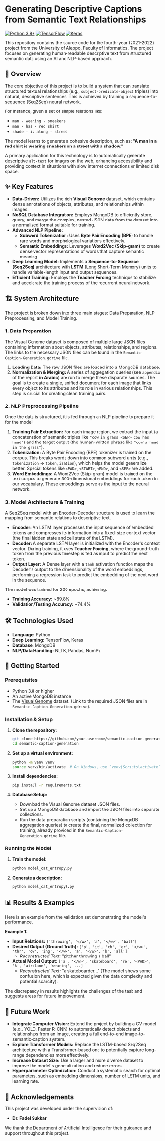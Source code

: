 # Generating Descriptive Captions from Semantic Text Relationships

[![Python 3.8+](https://img.shields.io/badge/Python-3.8+-blue.svg)](https://www.python.org/downloads/)
[![TensorFlow](https://img.shields.io/badge/TensorFlow-2.x-FF6F00?logo=tensorflow)](https://www.tensorflow.org/)
[![Keras](https://img.shields.io/badge/Keras-2.x-D00000?logo=keras)](https://keras.io/)

This repository contains the source code for the fourth-year (2021-2022) project from the University of Aleppo, Faculty of Informatics. The project focuses on generating human-readable descriptive text from structured semantic data using an AI and NLP-based approach.


## 📌 Overview

The core objective of this project is to build a system that can translate structured textual relationships (e.g., `subject-predicate-object` triples) into natural, descriptive sentences. This is achieved by training a sequence-to-sequence (Seq2Seq) neural network.

For instance, given a set of simple relations like:
*   `man - wearing - sneakers`
*   `man - has - red shirt`
*   `shade - is along - street`

The model learns to generate a cohesive description, such as: **"A man in a red shirt is wearing sneakers on a street with a shadow."**

A primary application for this technology is to automatically generate descriptive `alt-text` for images on the web, enhancing accessibility and providing context in situations with slow internet connections or limited disk space.

## ✨ Key Features

*   **Data-Driven:** Utilizes the rich **Visual Genome** dataset, which contains dense annotations of objects, attributes, and relationships within images.
*   **NoSQL Database Integration:** Employs MongoDB to efficiently store, query, and merge the complex, nested JSON data from the dataset into a normalized format suitable for training.
*   **Advanced NLP Pipeline:**
    *   **Subword Tokenization:** Uses **Byte Pair Encoding (BPE)** to handle rare words and morphological variations effectively.
    *   **Semantic Embeddings:** Leverages **Word2Vec (Skip-gram)** to create dense vector representations of words that capture semantic meaning.
*   **Deep Learning Model:** Implements a **Sequence-to-Sequence (Seq2Seq)** architecture with **LSTM** (Long Short-Term Memory) units to handle variable-length input and output sequences.
*   **Efficient Training:** Employs the **Teacher Forcing** technique to stabilize and accelerate the training process of the recurrent neural network.

## 🏗️ System Architecture

The project is broken down into three main stages: Data Preparation, NLP Preprocessing, and Model Training.

### 1. Data Preparation

The Visual Genome dataset is composed of multiple large JSON files containing information about objects, attributes, relationships, and regions. The links to the necessary JSON files can be found in the `Semantic-Caption-Generation.gdrive` file.

1.  **Loading Data:** The raw JSON files are loaded into a MongoDB database.
2.  **Normalization & Merging:** A series of aggregation queries (see `appendix` of the report **in Arabic**) are run to merge these disparate sources. The goal is to create a single, unified document for each image that links every object to its attributes and its role in various relationships. This step is crucial for creating clean training pairs.

### 2. NLP Preprocessing Pipeline

Once the data is structured, it is fed through an NLP pipeline to prepare it for the model.

1.  **Training Pair Extraction:** For each image region, we extract the input (a concatenation of semantic triples like `"cow in grass <SEP> cow has head"`) and the target output (the human-written phrase like `"cow's head in the grass"`).
2.  **Tokenization:** A Byte Pair Encoding (BPE) tokenizer is trained on the corpus. This breaks words down into common subword units (e.g., `tokenization` -> `token`, `ization`), which helps the model generalize better. Special tokens like `<PAD>`, `<START>`, `<END>`, and `<SEP>` are added.
3.  **Word Embeddings:** A Word2Vec (Skip-gram) model is trained on the text corpus to generate 300-dimensional embeddings for each token in our vocabulary. These embeddings serve as the input to the neural network.

### 3. Model Architecture & Training

A Seq2Seq model with an Encoder-Decoder structure is used to learn the mapping from semantic relations to descriptive text.



*   **Encoder:** An LSTM layer processes the input sequence of embedded tokens and compresses its information into a fixed-size context vector (the final hidden state and cell state of the LSTM).
*   **Decoder:** A separate LSTM layer is initialized with the Encoder's context vector. During training, it uses **Teacher Forcing**, where the ground-truth token from the previous timestep is fed as input to predict the next token.
*   **Output Layer:** A Dense layer with a `tanh` activation function maps the Decoder's output to the dimensionality of the word embeddings, performing a regression task to predict the embedding of the next word in the sequence.

The model was trained for 200 epochs, achieving:
*   **Training Accuracy:** ~89.8%
*   **Validation/Testing Accuracy:** ~74.4%

## 🛠️ Technologies Used

*   **Language:** Python
*   **Deep Learning:** TensorFlow, Keras
*   **Database:** MongoDB
*   **NLP/Data Handling:** NLTK, Pandas, NumPy

## 🚀 Getting Started

### Prerequisites

*   Python 3.8 or higher
*   An active MongoDB instance
*   The [Visual Genome](https://visualgenome.org/api/v0/api_home.html) dataset. (Link to the required JSON files are in `Semantic-Caption-Generation.gdrive`).

### Installation & Setup

1.  **Clone the repository:**
    ```sh
    git clone https://github.com/your-username/semantic-caption-generation.git
    cd semantic-caption-generation
    ```

2.  **Set up a virtual environment:**
    ```sh
    python -m venv venv
    source venv/bin/activate  # On Windows, use `venv\Scripts\activate`
    ```

3.  **Install dependencies:**
    ```sh
    pip install -r requirements.txt
    ```

4.  **Database Setup:**
    *   Download the Visual Genome dataset JSON files.
    *   Set up a MongoDB database and import the JSON files into separate collections.
    *   Run the data preparation scripts (containing the MongoDB aggregation queries) to create the final, normalized collection for training, already provided in the `Semantic-Caption-Generation.gdrive` file.

### Running the Model

1.  **Train the model:**
    ```sh
    python model_cat_entropy.py
    ```

2.  **Generate a description:**
    ```sh
    python model_cat_entropy2.py 
    ```

## 📊 Results & Examples

Here is an example from the validation set demonstrating the model's performance.

**Example 1:**

*   **Input Relations:** `['throwing', '</w>', 'a', '</w>', 'ball']`
*   **Desired Output (Ground Truth):** `['p', 'it', 'ch', 'er', '</w>', 'thr', 'ow', 'ing', '</w>', 'a', '</w>', 'b', 'all']`
    *   *Reconstructed Text:* "pitcher throwing a ball"
*   **Actual Model Output:** `['a', '</w>', 'skateboard', 're', '<PAD>', 'k', 'airplane', 'wearing', ...]`
    *   *Reconstructed Text:* "a skateboarder..." (The model shows some confusion here, which is expected given the data complexity and potential scarcity).

The discrepancy in results highlights the challenges of the task and suggests areas for future improvement.

## 🔮 Future Work

*   **Integrate Computer Vision:** Extend the project by building a CV model (e.g., YOLO, Faster R-CNN) to automatically detect objects and relationships from an image, creating a full end-to-end image-to-semantic-caption system.
*   **Explore Transformer Models:** Replace the LSTM-based Seq2Seq architecture with a Transformer-based one to potentially capture long-range dependencies more effectively.
*   **Increase Dataset Size:** Use a larger and more diverse dataset to improve the model's generalization and reduce errors.
*   **Hyperparameter Optimization:** Conduct a systematic search for optimal parameters, such as embedding dimensions, number of LSTM units, and learning rate.

## 👥 Acknowledgements

This project was developed under the supervision of:
*   **Dr. Fadel Sukkar**

We thank the Department of Artificial Intelligence for their guidance and support throughout this project.
